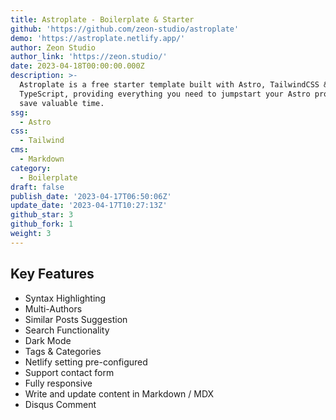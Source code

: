 ```yaml
---
title: Astroplate - Boilerplate & Starter
github: 'https://github.com/zeon-studio/astroplate'
demo: 'https://astroplate.netlify.app/'
author: Zeon Studio
author_link: 'https://zeon.studio/'
date: 2023-04-18T00:00:00.000Z
description: >-
  Astroplate is a free starter template built with Astro, TailwindCSS &
  TypeScript, providing everything you need to jumpstart your Astro project and
  save valuable time.
ssg:
  - Astro
css:
  - Tailwind
cms:
  - Markdown
category:
  - Boilerplate
draft: false
publish_date: '2023-04-17T06:50:06Z'
update_date: '2023-04-17T10:27:13Z'
github_star: 3
github_fork: 1
weight: 3
---
```


## Key Features

* Syntax Highlighting
* Multi-Authors
* Similar Posts Suggestion
* Search Functionality
* Dark Mode
* Tags & Categories
* Netlify setting pre-configured
* Support contact form
* Fully responsive
* Write and update content in Markdown / MDX
* Disqus Comment
